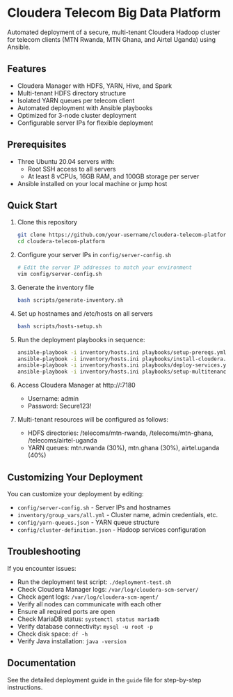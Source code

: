 # Cloudera Telecom Big Data Platform

Automated deployment of a secure, multi-tenant Cloudera Hadoop cluster for telecom clients (MTN Rwanda, MTN Ghana, and Airtel Uganda) using Ansible.

## Features

- Cloudera Manager with HDFS, YARN, Hive, and Spark
- Multi-tenant HDFS directory structure
- Isolated YARN queues per telecom client
- Automated deployment with Ansible playbooks
- Optimized for 3-node cluster deployment
- Configurable server IPs for flexible deployment

## Prerequisites

- Three Ubuntu 20.04 servers with:
  - Root SSH access to all servers
  - At least 8 vCPUs, 16GB RAM, and 100GB storage per server
- Ansible installed on your local machine or jump host

## Quick Start

1. Clone this repository
   ```bash
   git clone https://github.com/your-username/cloudera-telecom-platform.git
   cd cloudera-telecom-platform
   ```

2. Configure your server IPs in `config/server-config.sh`
   ```bash
   # Edit the server IP addresses to match your environment
   vim config/server-config.sh
   ```

3. Generate the inventory file
   ```bash
   bash scripts/generate-inventory.sh
   ```

4. Set up hostnames and /etc/hosts on all servers
   ```bash
   bash scripts/hosts-setup.sh
   ```

5. Run the deployment playbooks in sequence:
   ```bash
   ansible-playbook -i inventory/hosts.ini playbooks/setup-prereqs.yml
   ansible-playbook -i inventory/hosts.ini playbooks/install-cloudera.yml
   ansible-playbook -i inventory/hosts.ini playbooks/deploy-services.yml
   ansible-playbook -i inventory/hosts.ini playbooks/setup-multitenancy.yml
   ```

6. Access Cloudera Manager at http://<master-ip>:7180
   - Username: admin
   - Password: Secure123!

7. Multi-tenant resources will be configured as follows:
   - HDFS directories: /telecoms/mtn-rwanda, /telecoms/mtn-ghana, /telecoms/airtel-uganda
   - YARN queues: mtn.rwanda (30%), mtn.ghana (30%), airtel.uganda (40%)

## Customizing Your Deployment

You can customize your deployment by editing:
- `config/server-config.sh` - Server IPs and hostnames
- `inventory/group_vars/all.yml` - Cluster name, admin credentials, etc.
- `config/yarn-queues.json` - YARN queue structure
- `config/cluster-definition.json` - Hadoop services configuration

## Troubleshooting

If you encounter issues:
- Run the deployment test script: `./deployment-test.sh`
- Check Cloudera Manager logs: `/var/log/cloudera-scm-server/`
- Check agent logs: `/var/log/cloudera-scm-agent/`
- Verify all nodes can communicate with each other
- Ensure all required ports are open
- Check MariaDB status: `systemctl status mariadb`
- Verify database connectivity: `mysql -u root -p`
- Check disk space: `df -h`
- Verify Java installation: `java -version`

## Documentation

See the detailed deployment guide in the `guide` file for step-by-step instructions.
